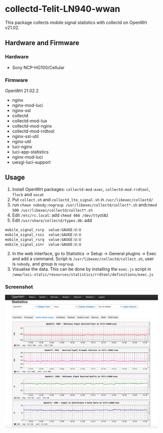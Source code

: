# collectd-Telit-LN940-wwan

This package collects mobile signal statistics with collectd on OpenWrt v21.02. 

## Hardware and Firmware
### Hardware
- Sony NCP-HG100/Cellular
### Firmware
OpenWrt 21.02.2
- nginx
- nginx-mod-luci
- nginx-ssl
- collectd
- collectd-mod-lua
- collectd-mod-nginx
- collectd-mod-rrdtool
- nginx-ssl-util
- nginx-util
- luci-nginx
- luci-app-statistics
- nginx-mod-luci
- uwsgi-luci-support

## Usage
1. Install OpenWrt packages: `collectd-mod-exec`, `collectd-mod-rrdtool`, `flock` and `socat`
2. Put `collect.sh` and `collectd_lte_signal.sh` in `/usr/libexec/collectd/`
3. run `chown nobody:nogroup /usr/libexec/collectd/collect*.sh` and`chmod 500 /usr/libexec/collectd/collect*.sh`
4. Edit `/etc/rc.local`: add `chmod 666 /dev/ttyUSB2` 
5. Edit `/usr/share/collectd/types.db`: add
```
mobile_signal_rsrp	value:GAUGE:U:U
mobile_signal_rssi	value:GAUGE:U:U
mobile_signal_rsrq	value:GAUGE:U:U
mobile_signal_sinr	value:GAUGE:U:U
```
2. In the web interface, go to Statistics -> Setup -> General plugins -> Exec
   and add a command. Script is `/usr/libexec/collectd/collect.sh`, user
   is `nobody`, and group is `nogroup`
3. Visualise the data. This can be done by installing the `exec.js` script in
    `/www/luci-static/resources/statistics/rrdtool/definitions/exec.js`

### Screenshot
<img src="screenshot.png" width="600" alt="colloctd exec" />

